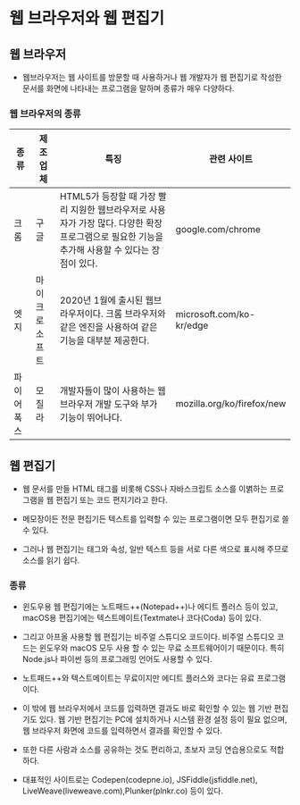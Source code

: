# 웹 브라우저와 웹 편집기

## 웹 브라우저

* 웹브라우저는 웹 사이트를 방문할 때 사용하거나 웹 개발자가 웹 편집기로 작성한 문서를 화면에 나타내는 프로그램을 말하며 종류가 매우 다양하다. 

### 웹 브라우저의 종류

| 종류 | 제조업체 | 특징 | 관련 사이트 |
| ---- | ---- | ---- | ---- |
| 크롬 | 구글 | HTML5가 등장할 때 가장 빨리 지원한 웹브라우저로 사용자가 가장 많다. 다양한 확장 프로그램으로 필요한 기능을 추가해 사용할 수 있다는 장점이 있다. | google.com/chrome |
| 엣지 | 마이크로소프트 | 2020년 1월에 출시된 웹브라우저이다. 크롬 브라우저와 같은 엔진을 사용하여 같은 기능을 대부분 제공한다. | microsoft.com/ko-kr/edge |
| 파이어폭스 | 모질라 | 개발자들이 많이 사용하는 웹 브라우저 개발 도구와 부가 기능이 뛰어나다. | mozilla.org/ko/firefox/new |

## 웹 편집기

* 웹 문서를 만들 HTML 태그를 비롯해 CSS나 자바스크립트 소스를 이볅하는 프로그램을 웹 편집기 또는 코드 편지기라고 한다. 

* 메모장이든 전문 편집기든 텍스트를 입력할 수 있는 프로그램이면 모두 편집기로 쓸 수 있다.

* 그러나 웹 편집기는 태그와 속성, 일반 텍스트 등을 서로 다른 색으로 표시해 주므로 소스를 읽기 쉽다.

### 종류

* 윈도우용 웹 편집기에는 노트패드++(Notepad++)나 에디트 플러스 등이 있고, macOS용 편집기에는 텍스트메이트(Textmate나 코다(Coda) 등이 있다.

* 그리고 아프올 사용할 웹 편집기는 비주얼 스튜디오 코드이다. 비주얼 스튜디오 코드는 윈도우와 macOS 모두 사용 할 수 있는 무료 소프트웨어이기 때문이다. 특히 Node.js나 파이썬 등의 프로그래밍 언어도 사용할 수 있다.

* 노트패드++와 텍스트메이트는 무료이지만 에디트 플러스와 코다는 유료 프로그램이다.

* 이 밖에 웹 브라우저에서 코드를 입력하면 결과도 바로 확인할 수 있는 웹 기반 편집기도 있다. 웹 기반 편집기는 PC에 설치하거나 시스템 환경 설정 등이 필요 없으며, 웹 브라우저 화면에 코드를 입력하면서 결과를 확인할 수 있다.

* 또한 다른 사람과 소스를 공유하는 것도 편리하고, 초보자 코딩 연습용으로도 적합하다.

* 대표적인 사이트로는 Codepen(codepne.io), JSFiddle(jsfiddle.net), LiveWeave(liveweave.com),Plunker(plnkr.co) 등이 있다.
